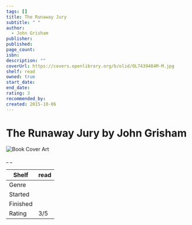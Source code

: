 ```yaml
---
tags: []
title: The Runaway Jury
subtitle: " "
author:
  - John Grisham
publisher: 
published: 
page_count: 
isbn: 
description: ""
coverUrl: https://covers.openlibrary.org/b/olid/OL7439484M-M.jpg
shelf: read
owned: true
start_date: 
end_date: 
rating: 3
recommended_by: 
created: 2015-10-06
---
```


# The Runaway Jury by John Grisham

![Book Cover Art](https://covers.openlibrary.org/b/olid/OL7439484M-M.jpg)

_ _

| Shelf | read |
| --- | --- |
| Genre |  |
| Started |  |
| Finished |  |
| Rating | 3/5 |

